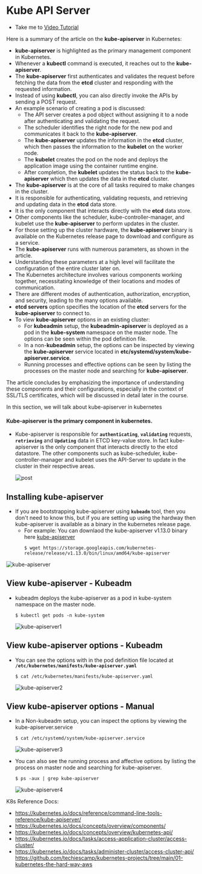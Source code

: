 # Kube API Server
  - Take me to [Video Tutorial](https://kodekloud.com/topic/kube-api-server/)
  


Here is a summary of the article on the **kube-apiserver** in Kubernetes:

- **kube-apiserver** is highlighted as the primary management component in Kubernetes.
- Whenever a **kubectl** command is executed, it reaches out to the **kube-apiserver**.
- The **kube-apiserver** first authenticates and validates the request before fetching the data from the **etcd** cluster and responding with the requested information.
- Instead of using **kubectl**, you can also directly invoke the APIs by sending a POST request.
- An example scenario of creating a pod is discussed:
  - The API server creates a pod object without assigning it to a node after authenticating and validating the request.
  - The scheduler identifies the right node for the new pod and communicates it back to the **kube-apiserver**.
  - The **kube-apiserver** updates the information in the **etcd** cluster, which then passes the information to the **kubelet** on the worker node.
  - The **kubelet** creates the pod on the node and deploys the application image using the container runtime engine.
  - After completion, the **kubelet** updates the status back to the **kube-apiserver** which then updates the data in the **etcd** cluster.
- The **kube-apiserver** is at the core of all tasks required to make changes in the cluster.
- It is responsible for authenticating, validating requests, and retrieving and updating data in the **etcd** data store.
- It is the only component that interacts directly with the **etcd** data store.
- Other components like the scheduler, kube-controller-manager, and kubelet use the **kube-apiserver** to perform updates in the cluster.
- For those setting up the cluster hardware, the **kube-apiserver** binary is available on the Kubernetes release page to download and configure as a service.
- The **kube-apiserver** runs with numerous parameters, as shown in the article.
- Understanding these parameters at a high level will facilitate the configuration of the entire cluster later on.
- The Kubernetes architecture involves various components working together, necessitating knowledge of their locations and modes of communication.
- There are different modes of authentication, authorization, encryption, and security, leading to the many options available.
- **etcd servers** option specifies the location of the **etcd** servers for the **kube-apiserver** to connect to.
- To view **kube-apiserver** options in an existing cluster:
  - For **kubeadmin** setup, the **kubeadmin-apiserver** is deployed as a pod in the **kube-system** namespace on the master node. The options can be seen within the pod definition file.
  - In a non-**kubeadmin** setup, the options can be inspected by viewing the **kube-apiserver** service located in **etc/systemd/system/kube-apiserver.service**.
  - Running processes and effective options can be seen by listing the processes on the master node and searching for **kube-apiserver**.

The article concludes by emphasizing the importance of understanding these components and their configurations, especially in the context of SSL/TLS certificates, which will be discussed in detail later in the course.



In this section, we will talk about kube-apiserver in kubernetes


#### Kube-apiserver is the primary component in kubernetes.
- Kube-apiserver is responsible for **`authenticating`**, **`validating`** requests, **`retrieving`** and **`Updating`** data in ETCD key-value store. In fact kube-apiserver is the only component that interacts directly to the etcd datastore. The other components such as kube-scheduler, kube-controller-manager and kubelet uses the API-Server to update in the cluster in their respective areas.
  
  ![post](../../images/post.PNG)
  
## Installing kube-apiserver

- If you are bootstrapping kube-apiserver using **`kubeadm`** tool, then you don't need to know this, but if you are setting up using the hardway then kube-apiserver is available as a binary in the kubernetes release page.
  - For example: You can downlaod the kube-apiserver v1.13.0 binary here [kube-apiserver](https://storage.googleapis.com/kubernetes-release/release/v1.13.0/bin/linux/amd64/kube-apiserver)
    ```
    $ wget https://storage.googleapis.com/kubernetes-release/release/v1.13.0/bin/linux/amd64/kube-apiserver
    ```
 
 ![kube-apiserver](../../images/kube-apiserver.PNG)
 
## View kube-apiserver - Kubeadm
- kubeadm deploys the kube-apiserver as a pod in kube-system namespace on the master node.
  ```
  $ kubectl get pods -n kube-system
  ```
   
  ![kube-apiserver1](../../images/kube-apiserver1.PNG)
   
## View kube-apiserver options - Kubeadm
- You can see the options with in the pod definition file located at **`/etc/kubernetes/manifests/kube-apiserver.yaml`**
  ```
  $ cat /etc/kubernetes/manifests/kube-apiserver.yaml
  ```
  
  ![kube-apiserver2](../../images/kube-apiserver2.PNG)
   
## View kube-apiserver options - Manual
- In a Non-kubeadm setup, you can inspect the options by viewing the kube-apiserver.service
  ```
  $ cat /etc/systemd/system/kube-apiserver.service
  ```
  
  ![kube-apiserver3](../../images/kube-apiserver3.PNG)
   
- You can also see the running process and affective options by listing the process on master node and searching for kube-apiserver.
  ```
  $ ps -aux | grep kube-apiserver
  ```
  ![kube-apiserver4](../../images/kube-apiserver4.PNG)

K8s Reference Docs:
- https://kubernetes.io/docs/reference/command-line-tools-reference/kube-apiserver/
- https://kubernetes.io/docs/concepts/overview/components/
- https://kubernetes.io/docs/concepts/overview/kubernetes-api/
- https://kubernetes.io/docs/tasks/access-application-cluster/access-cluster/
- https://kubernetes.io/docs/tasks/administer-cluster/access-cluster-api/
https://github.com/techiescamp/kubernetes-projects/tree/main/01-kubernetes-the-hard-way-aws
